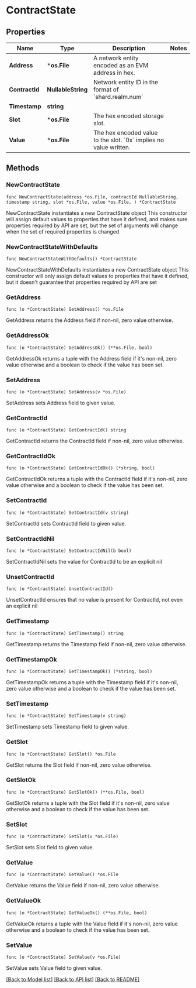 # ContractState

## Properties

Name | Type | Description | Notes
------------ | ------------- | ------------- | -------------
**Address** | ***os.File** | A network entity encoded as an EVM address in hex. | 
**ContractId** | **NullableString** | Network entity ID in the format of &#x60;shard.realm.num&#x60; | 
**Timestamp** | **string** |  | 
**Slot** | ***os.File** | The hex encoded storage slot. | 
**Value** | ***os.File** | The hex encoded value to the slot. &#x60;0x&#x60; implies no value written. | 

## Methods

### NewContractState

`func NewContractState(address *os.File, contractId NullableString, timestamp string, slot *os.File, value *os.File, ) *ContractState`

NewContractState instantiates a new ContractState object
This constructor will assign default values to properties that have it defined,
and makes sure properties required by API are set, but the set of arguments
will change when the set of required properties is changed

### NewContractStateWithDefaults

`func NewContractStateWithDefaults() *ContractState`

NewContractStateWithDefaults instantiates a new ContractState object
This constructor will only assign default values to properties that have it defined,
but it doesn't guarantee that properties required by API are set

### GetAddress

`func (o *ContractState) GetAddress() *os.File`

GetAddress returns the Address field if non-nil, zero value otherwise.

### GetAddressOk

`func (o *ContractState) GetAddressOk() (**os.File, bool)`

GetAddressOk returns a tuple with the Address field if it's non-nil, zero value otherwise
and a boolean to check if the value has been set.

### SetAddress

`func (o *ContractState) SetAddress(v *os.File)`

SetAddress sets Address field to given value.


### GetContractId

`func (o *ContractState) GetContractId() string`

GetContractId returns the ContractId field if non-nil, zero value otherwise.

### GetContractIdOk

`func (o *ContractState) GetContractIdOk() (*string, bool)`

GetContractIdOk returns a tuple with the ContractId field if it's non-nil, zero value otherwise
and a boolean to check if the value has been set.

### SetContractId

`func (o *ContractState) SetContractId(v string)`

SetContractId sets ContractId field to given value.


### SetContractIdNil

`func (o *ContractState) SetContractIdNil(b bool)`

 SetContractIdNil sets the value for ContractId to be an explicit nil

### UnsetContractId
`func (o *ContractState) UnsetContractId()`

UnsetContractId ensures that no value is present for ContractId, not even an explicit nil
### GetTimestamp

`func (o *ContractState) GetTimestamp() string`

GetTimestamp returns the Timestamp field if non-nil, zero value otherwise.

### GetTimestampOk

`func (o *ContractState) GetTimestampOk() (*string, bool)`

GetTimestampOk returns a tuple with the Timestamp field if it's non-nil, zero value otherwise
and a boolean to check if the value has been set.

### SetTimestamp

`func (o *ContractState) SetTimestamp(v string)`

SetTimestamp sets Timestamp field to given value.


### GetSlot

`func (o *ContractState) GetSlot() *os.File`

GetSlot returns the Slot field if non-nil, zero value otherwise.

### GetSlotOk

`func (o *ContractState) GetSlotOk() (**os.File, bool)`

GetSlotOk returns a tuple with the Slot field if it's non-nil, zero value otherwise
and a boolean to check if the value has been set.

### SetSlot

`func (o *ContractState) SetSlot(v *os.File)`

SetSlot sets Slot field to given value.


### GetValue

`func (o *ContractState) GetValue() *os.File`

GetValue returns the Value field if non-nil, zero value otherwise.

### GetValueOk

`func (o *ContractState) GetValueOk() (**os.File, bool)`

GetValueOk returns a tuple with the Value field if it's non-nil, zero value otherwise
and a boolean to check if the value has been set.

### SetValue

`func (o *ContractState) SetValue(v *os.File)`

SetValue sets Value field to given value.



[[Back to Model list]](../README.md#documentation-for-models) [[Back to API list]](../README.md#documentation-for-api-endpoints) [[Back to README]](../README.md)


